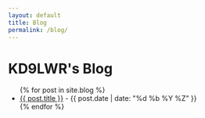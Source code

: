 ```yaml
---
layout: default
title: Blog
permalink: /blog/
---
```


<h1>KD9LWR's Blog</h1>
<ul>
{% for post in site.blog %}
  <li><a href="{{ post.url }}">{{ post.title }}</a> - {{ post.date | date: "%d %b %Y %Z" }}</li>
{% endfor %}
</ul>
